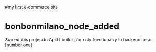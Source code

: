 #my first e-commerce site
# bonbonmilano_node_added
Started this project in April
I build it for only functionality in backend.
test: [number one]
